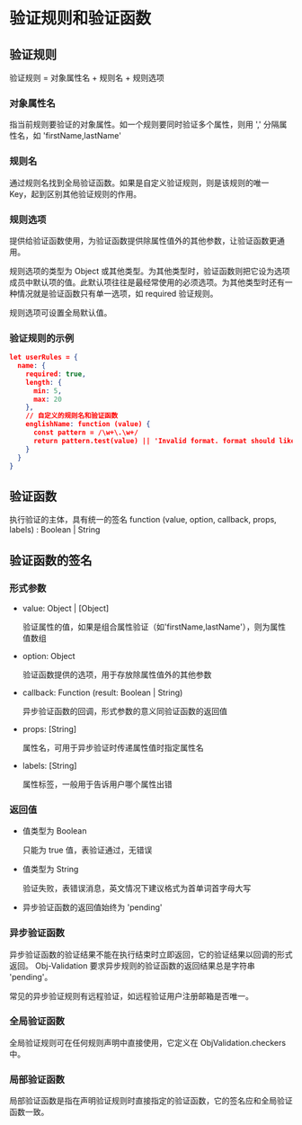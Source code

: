 # 验证规则和验证函数

## 验证规则
验证规则 = 对象属性名 + 规则名 + 规则选项

### 对象属性名

指当前规则要验证的对象属性。如一个规则要同时验证多个属性，则用 ',' 分隔属性名，如 'firstName,lastName'


### 规则名

通过规则名找到全局验证函数。如果是自定义验证规则，则是该规则的唯一 Key，起到区别其他验证规则的作用。

### 规则选项

提供给验证函数使用，为验证函数提供除属性值外的其他参数，让验证函数更通用。

规则选项的类型为 Object 或其他类型。为其他类型时，验证函数则把它设为选项成员中默认项的值。此默认项往往是最经常使用的必须选项。为其他类型时还有一种情况就是验证函数只有单一选项，如 required 验证规则。

规则选项可设置全局默认值。

### 验证规则的示例
```json
let userRules = {
  name: {
    required: true,
    length: {
      min: 5,
      max: 20
    },
    // 自定义的规则名和验证函数
    englishName: function (value) {
      const pattern = /\w+\.\w+/
      return pattern.test(value) || 'Invalid format. format should like Jim.Green'
    }
  }
}
```

## 验证函数
执行验证的主体，具有统一的签名 function (value, option, callback, props, labels) : Boolean | String

## 验证函数的签名

### 形式参数

- value: Object | [Object]

  验证属性的值，如果是组合属性验证（如'firstName,lastName'），则为属性值数组

- option: Object

  验证函数提供的选项，用于存放除属性值外的其他参数

- callback: Function (result: Boolean | String)

  异步验证函数的回调，形式参数的意义同验证函数的返回值

- props: [String]

  属性名，可用于异步验证时传递属性值时指定属性名

- labels: [String]

  属性标签，一般用于告诉用户哪个属性出错

### 返回值
- 值类型为 Boolean

  只能为 true 值，表验证通过，无错误

- 值类型为 String

  验证失败，表错误消息，英文情况下建议格式为首单词首字母大写

- 异步验证函数的返回值始终为 'pending'

###  异步验证函数
异步验证函数的验证结果不能在执行结束时立即返回，它的验证结果以回调的形式返回。
Obj-Validation 要求异步规则的验证函数的返回结果总是字符串 'pending'。

常见的异步验证规则有远程验证，如远程验证用户注册邮箱是否唯一。

### 全局验证函数
全局验证规则可在任何规则声明中直接使用，它定义在 ObjValidation.checkers 中。

### 局部验证函数
局部验证函数是指在声明验证规则时直接指定的验证函数，它的签名应和全局验证函数一致。

